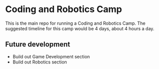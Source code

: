 # Coding and Robotics Camp

This is the main repo for running a Coding and Robotics Camp. The suggested timeline for this camp would be 4 days, about 4 hours a day.

## Future development

- Build out Game Development section
- Build out Robotics section
